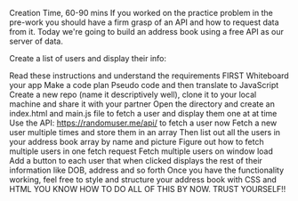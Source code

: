 Creation Time, 60-90 mins
If you worked on the practice problem in the pre-work you should have a firm grasp of an API and how to request data from it. Today we're going to build an address book using a free API as our server of data.

Create a list of users and display their info:

Read these instructions and understand the requirements FIRST
Whiteboard your app
Make a code plan
Pseudo code and then translate to JavaScript
Create a new repo (name it descriptively well), clone it to your local machine and share it with your partner
Open the directory and create an index.html and main.js file to fetch a user and display them one at at time
Use the API: https://randomuser.me/api/ to fetch a user now
Fetch a new user multiple times and store them in an array
Then list out all the users in your address book array by name and picture
Figure out how to fetch multiple users in one fetch request
Fetch multiple users on window load
Add a button to each user that when clicked displays the rest of their information like DOB, address and so forth
Once you have the functionality working, feel free to style and structure your address book with CSS and HTML
YOU KNOW HOW TO DO ALL OF THIS BY NOW. TRUST YOURSELF!!
